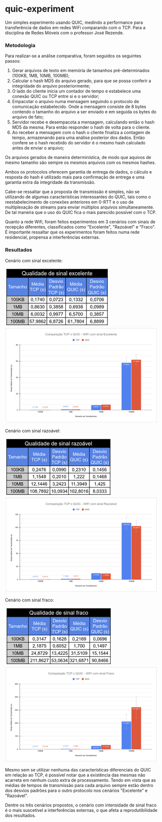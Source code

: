 # quic-experiment

Um simples experimento usando QUIC, medindo a performance para transferência de dados em redes WiFi comparando com o TCP. 
Para a disciplina de Redes Móveis com o professor José Rezende. 


### Metodologia
Para realizar-se a análise comparativa, foram seguidos os seguintes passos:

1. Gerar arquivos de texto em memória de tamanhos pré-determinados (100KB, 1MB, 10MB, 100MB);
2. Calcular o hash MD5 do arquivo gerado, para que se possa conferir a integridade do arquivo posteriormente;
3. O lado do cliente inicia um contador de tempo e estabelece uma conexão QUIC ou TCP entre si e o servidor;
4. Empacotar o arquivo numa mensagem seguindo o protocolo de comunicação estabelecido. Onde a mensagem consiste de 8 bytes contendo o tamanho do arquivo a ser enviado e em seguida os bytes do arquivo de fato;
5. Servidor recebe e desempacota a mensagem, calculando então o hash MD5 da mesma. Para então responder o hash de volta para o cliente.
6. Ao receber a mensagem com o hash o cliente finaliza a contagem de tempo, armazenando para uma análise posterior dos dados. Então confere se o hash recebido do servidor é o mesmo hash calculado antes de enviar o arquivo;

Os arquivos gerados de maneira determinística, de modo que aquivos de mesmo tamanho são sempre os mesmos arquivos com os mesmos hashes.

Ambos os protocolos oferecem garantia de entrega de dados, o cálculo e resposta do hash é utilizado mais para confirmação de entrega e uma garantia extra da integridade da transmissão.

Cabe-se ressaltar que a proposta de transmissão é simples, não se utilizando de algumas características interessantes do QUIC, tais como o reestabelecimento de conexões anteriores em 0-RTT e o uso de multiplexação de streams para enviar múltiplos arquivos simultaneamente. De tal maneira que o uso do QUIC fica o mais parecido possível com o TCP.

Quanto a rede Wifi, foram feitos experimentos em 3 cenários com sinais de recepção diferentes, classificados como "Excelente", "Razoável" e "Fraco". É importante ressaltar que os experimentos foram feitos numa rede residencial, propensa a interferências externas.

### Resultados

Cenário com sinal excelente:

![Tabela Cenário Excelente](https://raw.githubusercontent.com/fogodev/quic-experiment/main/results/tabela_excelente.png)
![Gráfico Cenário Excelente](https://raw.githubusercontent.com/fogodev/quic-experiment/main/results/grafico_excelente.png)

Cenário com sinal razoável:

![Tabela Cenário Razoável](https://raw.githubusercontent.com/fogodev/quic-experiment/main/results/tabela_razoavel.png)
![Gráfico Cenário Razoável](https://raw.githubusercontent.com/fogodev/quic-experiment/main/results/grafico_razoavel.png)

Cenário com sinal fraco:

![Tabela Cenário Fraco](https://raw.githubusercontent.com/fogodev/quic-experiment/main/results/tabela_fraco.png)
![Gráfico Cenário Fraco](https://raw.githubusercontent.com/fogodev/quic-experiment/main/results/grafico_fraco.png)

Mesmo sem se utilizar nenhuma das características diferenciais do QUIC em relação ao TCP, é possível notar que a existência das mesmas não acarreta em nenhum custo extra de processamento. Tendo em vista que as médias de tempos de transmissão para cada arquivo sempre estão dentro dos desvios padrões para o outro protocolo nos cenários "Excelente" e "Razoável".

Dentre os três cenários propostos, o cenário com intensidade de sinal fraco é o mais suscetível a interferências externas, o que afeta a reprodutibilidade dos resultados.


